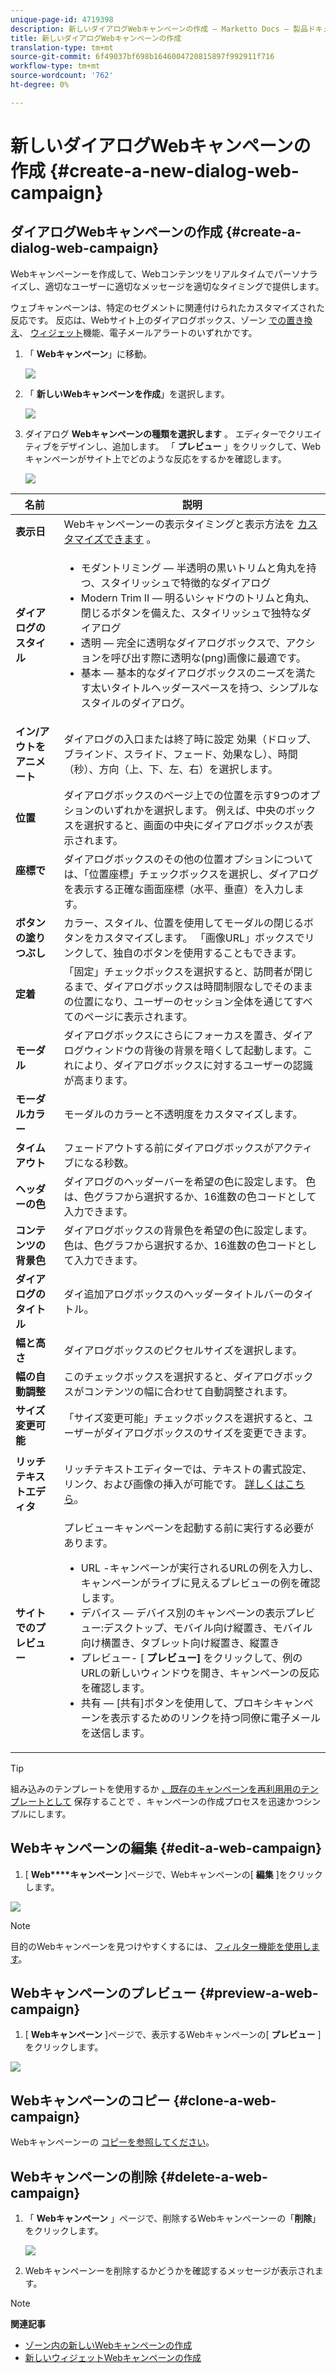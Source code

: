 ```yaml
---
unique-page-id: 4719398
description: 新しいダイアログWebキャンペーンの作成 — Marketto Docs — 製品ドキュメント
title: 新しいダイアログWebキャンペーンの作成
translation-type: tm+mt
source-git-commit: 6f49037bf698b1646004720815897f992911f716
workflow-type: tm+mt
source-wordcount: '762'
ht-degree: 0%

---
```



# 新しいダイアログWebキャンペーンの作成 {#create-a-new-dialog-web-campaign}

## ダイアログWebキャンペーンの作成 {#create-a-dialog-web-campaign}

Webキャンペーンーを作成して、Webコンテンツをリアルタイムでパーソナライズし、適切なユーザーに適切なメッセージを適切なタイミングで提供します。

ウェブキャンペーンは、特定のセグメントに関連付けられたカスタマイズされた反応です。 反応は、Webサイト上のダイアログボックス、ゾーン [での置き換え](create-a-new-in-zone-web-campaign.md)、 [ウィジェット](create-a-new-widget-web-campaign.md)機能、電子メールアラートのいずれかです。

1. 「 **Webキャンペーン**」に移動。

   ![](assets/image2016-8-18-15-3a48-3a45.png)

1. 「 **新しいWebキャンペーンを作成**」を選択します。

   ![](assets/image2016-11-4-10-3a58-3a32.png)

1. ダイアログ **Webキャンペーンの種類を選択します** 。 エディターでクリエイティブをデザインし、追加します。 「 **プレビュー** 」をクリックして、Webキャンペーンがサイト上でどのような反応をするかを確認します。

   ![](assets/new-3.png)

<table> 
 <thead> 
  <tr> 
   <th colspan="1" rowspan="1">名前</th> 
   <th colspan="1" rowspan="1">説明</th> 
  </tr> 
 </thead> 
 <tbody> 
  <tr> 
   <td colspan="1"><strong>表示日</strong></td> 
   <td colspan="1">Webキャンペーンーの表示タイミングと表示方法を <a href="http://docs.marketo.com/display/DOCS/Set+How+Your+Web+Campaign+Displays" rel="nofollow">カスタマイズできます</a> 。</td> 
  </tr> 
  <tr> 
   <td colspan="1" rowspan="1"><strong>ダイアログのスタイル</strong></td> 
   <td colspan="1" rowspan="1"> 
    <ul> 
     <li>モダントリミング — 半透明の黒いトリムと角丸を持つ、スタイリッシュで特徴的なダイアログ</li> 
     <li>Modern Trim II — 明るいシャドウのトリムと角丸、閉じるボタンを備えた、スタイリッシュで独特なダイアログ</li> 
     <li>透明 — 完全に透明なダイアログボックスで、アクションを呼び出す際に透明な(png)画像に最適です。 </li> 
     <li>基本 — 基本的なダイアログボックスのニーズを満たす太いタイトルヘッダースペースを持つ、シンプルなスタイルのダイアログ。</li> 
    </ul></td> 
  </tr> 
  <tr> 
   <td colspan="1"><strong>イン/アウトをアニメート</strong></td> 
   <td colspan="1">ダイアログの入口または終了時に設定 効果（ドロップ、ブラインド、スライド、フェード、効果なし）、時間（秒）、方向（上、下、左、右）を選択します。</td> 
  </tr> 
  <tr> 
   <td colspan="1" rowspan="1"><p><strong>位置</strong></p></td> 
   <td colspan="1" rowspan="1">ダイアログボックスのページ上での位置を示す9つのオプションのいずれかを選択します。 例えば、中央のボックスを選択すると、画面の中央にダイアログボックスが表示されます。</td> 
  </tr> 
  <tr> 
   <td colspan="1" rowspan="1"><p><strong>座標で</strong></p><p><br></p></td> 
   <td colspan="1" rowspan="1">ダイアログボックスのその他の位置オプションについては、「位置座標」チェックボックスを選択し、ダイアログを表示する正確な画面座標（水平、垂直）を入力します。</td> 
  </tr> 
  <tr> 
   <td colspan="1"><strong>ボタンの塗りつぶし</strong></td> 
   <td colspan="1">カラー、スタイル、位置を使用してモーダルの閉じるボタンをカスタマイズします。 「画像URL」ボックスでリンクして、独自のボタンを使用することもできます。</td> 
  </tr> 
  <tr> 
   <td colspan="1"><strong>定着</strong></td> 
   <td colspan="1">「固定」チェックボックスを選択すると、訪問者が閉じるまで、ダイアログボックスは時間制限なしでそのままの位置になり、ユーザーのセッション全体を通じてすべてのページに表示されます。</td> 
  </tr> 
  <tr> 
   <td colspan="1"><strong>モーダル</strong></td> 
   <td colspan="1">ダイアログボックスにさらにフォーカスを置き、ダイアログウィンドウの背後の背景を暗くして起動します。これにより、ダイアログボックスに対するユーザーの認識が高まります。</td> 
  </tr> 
  <tr> 
   <td colspan="1"><strong>モーダルカラー</strong></td> 
   <td colspan="1">モーダルのカラーと不透明度をカスタマイズします。</td> 
  </tr> 
  <tr> 
   <td colspan="1"><strong>タイムアウト </strong></td> 
   <td colspan="1">フェードアウトする前にダイアログボックスがアクティブになる秒数。</td> 
  </tr> 
  <tr> 
   <td colspan="1"><strong>ヘッダーの色</strong></td> 
   <td colspan="1">ダイアログのヘッダーバーを希望の色に設定します。 色は、色グラフから選択するか、16進数の色コードとして入力できます。 </td> 
  </tr> 
  <tr> 
   <td colspan="1"><strong>コンテンツの背景色 </strong></td> 
   <td colspan="1">ダイアログボックスの背景色を希望の色に設定します。 色は、色グラフから選択するか、16進数の色コードとして入力できます。 </td> 
  </tr> 
  <tr> 
   <td colspan="1"><strong>ダイアログのタイトル</strong></td> 
   <td colspan="1">ダイ追加アログボックスのヘッダータイトルバーのタイトル。</td> 
  </tr> 
  <tr> 
   <td colspan="1"><strong>幅と高さ</strong></td> 
   <td colspan="1">ダイアログボックスのピクセルサイズを選択します。</td> 
  </tr> 
  <tr> 
   <td colspan="1"><strong>幅の自動調整</strong></td> 
   <td colspan="1">このチェックボックスを選択すると、ダイアログボックスがコンテンツの幅に合わせて自動調整されます。</td> 
  </tr> 
  <tr> 
   <td colspan="1"><strong>サイズ変更可能 </strong></td> 
   <td colspan="1">「サイズ変更可能」チェックボックスを選択すると、ユーザーがダイアログボックスのサイズを変更できます。</td> 
  </tr> 
  <tr> 
   <td colspan="1"><strong>リッチテキストエディタ</strong></td> 
   <td colspan="1"><p>リッチテキストエディターでは、テキストの書式設定、リンク、および画像の挿入が可能です。 <a href="using-the-web-personalization-rich-text-editor.md">詳しくはこちら</a>。</p></td> 
  </tr> 
  <tr> 
   <td colspan="1"><strong>サイトでのプレビュー</strong></td> 
   <td colspan="1">プレビューキャンペーンを起動する前に実行する必要があります。<br> 
    <ul> 
     <li>URL -キャンペーンが実行されるURLの例を入力し、キャンペーンがライブに見えるプレビューの例を確認します。</li> 
     <li>デバイス — デバイス別のキャンペーンの表示プレビュー:デスクトップ、モバイル向け縦置き、モバイル向け横置き、タブレット向け縦置き、縦置き<br></li> 
     <li>プレビュー- [ <strong>プレビュー] </strong>をクリックして、例のURLの新しいウィンドウを開き、キャンペーンの反応を確認します。 </li> 
     <li>共有 — [共有]ボタンを使用して、プロキシキャンペーンを表示するためのリンクを持つ同僚に電子メールを送信します。</li> 
    </ul></td> 
  </tr> 
 </tbody> 
</table>

>[!TIP]
>
>組み込みのテンプレートを使用するか [、既存のキャンペーンを再利用用のテンプレートとして](../../../product-docs/web-personalization/using-templates/using-templates-to-create-web-campaigns.md) 保存することで [](../../../product-docs/web-personalization/using-templates/using-templates-to-create-web-campaigns.md) 、キャンペーンの作成プロセスを迅速かつシンプルにします。

## Webキャンペーンの編集 {#edit-a-web-campaign}

1. [ **Web****キャンペーン** ]ページで、Webキャンペーンの[ **編集** ]をクリックします。

![](assets/image2016-11-4-11-3a6-3a19.png)

>[!NOTE]
>
>目的のWebキャンペーンを見つけやすくするには、 [フィルター機能を使用します](filter-web-campaigns.md)。

## Webキャンペーンのプレビュー {#preview-a-web-campaign}

1. [ **Webキャンペーン** ]ページで、表示するWebキャンペーンの[ **プレビュー** ]をクリックします。

![](assets/image2016-11-4-11-3a8-3a58.png)

## Webキャンペーンのコピー {#clone-a-web-campaign}

Webキャンペーンーの [コピーを参照してください](clone-a-web-campaign.md)。

## Webキャンペーンの削除 {#delete-a-web-campaign}

1. 「 **Webキャンペーン** 」ページで、削除するWebキャンペーンーの「**削除**」をクリックします。

   ![](assets/web-campaigns-1-delete-hand.png)

1. Webキャンペーンーを削除するかどうかを確認するメッセージが表示されます。

>[!NOTE]
>
>**関連記事**
>
>* [ゾーン内の新しいWebキャンペーンの作成](create-a-new-in-zone-web-campaign.md)
>* [新しいウィジェットWebキャンペーンの作成](create-a-new-widget-web-campaign.md)

